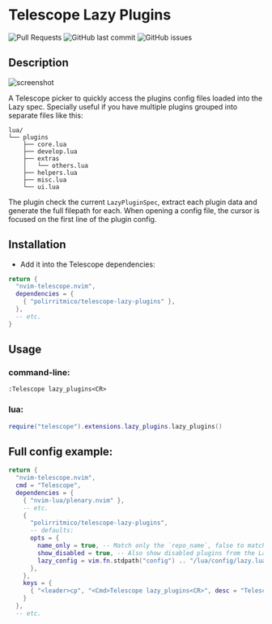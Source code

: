 # Telescope Lazy Plugins

<!-- panvimdoc-ignore-start -->

![Pull Requests](https://img.shields.io/badge/Pull_Requests-Welcome-a4e400?style=flat-square)
![GitHub last commit](https://img.shields.io/github/last-commit/polirritmico/telescope-lazy-plugins.nvim/main?style=flat-square&color=62d8f1)
![GitHub issues](https://img.shields.io/github/issues/polirritmico/telescope-lazy-plugins.nvim?style=flat-square&color=fc1a70)

<!-- panvimdoc-ignore-end -->

## Description

<!-- panvimdoc-ignore-start -->
![screenshot](https://github.com/polirritmico/telescope-lazy-plugins.nvim/assets/24460484/79fa1730-4861-41a6-8fce-fe1680fb2a0b)
<!-- panvimdoc-ignore-end -->

A Telescope picker to quickly access the plugins config files loaded into the
Lazy spec. Specially useful if you have multiple plugins grouped into separate
files like this:

```
lua/
└── plugins
    ├── core.lua
    ├── develop.lua
    ├── extras
    │   └── others.lua
    ├── helpers.lua
    ├── misc.lua
    └── ui.lua
```

The plugin check the current `LazyPluginSpec`, extract each plugin data and
generate the full filepath for each. When opening a config file, the cursor is
focused on the first line of the plugin config.

## Installation

- Add it into the Telescope dependencies:

```lua
return {
  "nvim-telescope.nvim",
  dependencies = {
    { "polirritmico/telescope-lazy-plugins" },
  },
  -- etc.
}
```

## Usage

### command-line:

```vimscript
:Telescope lazy_plugins<CR>
```

### lua:

```lua
require("telescope").extensions.lazy_plugins.lazy_plugins()
```

## Full config example:

```lua
return {
  "nvim-telescope.nvim",
  cmd = "Telescope",
  dependencies = {
    { "nvim-lua/plenary.nvim" },
    -- etc.
    {
      "polirritmico/telescope-lazy-plugins",
      -- defaults:
      opts = {
        name_only = true, -- Match only the `repo_name`, false to match the full `account/repo_name`
        show_disabled = true, -- Also show disabled plugins from the Lazy spec.
        lazy_config = vim.fn.stdpath("config") .. "/lua/config/lazy.lua", -- Optional. Path to the lua file containing the lazy `setup()` call
      },
    },
    keys = {
      { "<leader>cp", "<Cmd>Telescope lazy_plugins<CR>", desc = "Telescope: Plugins configurations" },
    }
  },
  -- etc.
```
